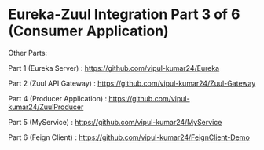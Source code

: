 # Eureka-Zuul Integration Part 3 of 6 (Consumer Application)

Other Parts: 

Part 1 (Eureka Server) : https://github.com/vipul-kumar24/Eureka

Part 2 (Zuul API Gateway) : https://github.com/vipul-kumar24/Zuul-Gateway

Part 4 (Producer Application) : https://github.com/vipul-kumar24/ZuulProducer

Part 5 (MyService) : https://github.com/vipul-kumar24/MyService

Part 6 (Feign Client) : https://github.com/vipul-kumar24/FeignClient-Demo
